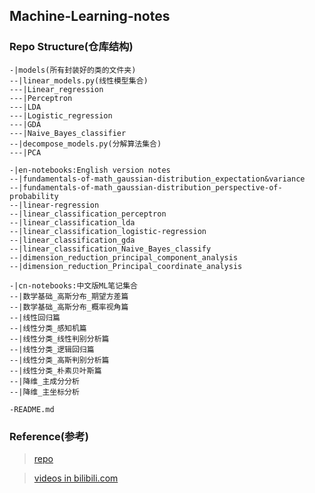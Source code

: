 ## Machine-Learning-notes

### Repo Structure(仓库结构)
```
-|models(所有封装好的类的文件夹)
--|linear_models.py(线性模型集合)
---|Linear_regression
---|Perceptron
---|LDA
---|Logistic_regression
---|GDA
---|Naive_Bayes_classifier
--|decompose_models.py(分解算法集合)
---|PCA

-|en-notebooks:English version notes
--|fundamentals-of-math_gaussian-distribution_expectation&variance
--|fundamentals-of-math_gaussian-distribution_perspective-of-probability
--|linear-regression
--|linear_classification_perceptron
--|linear_classification_lda
--|linear_classification_logistic-regression
--|linear_classification_gda
--|linear_classification_Naive_Bayes_classify
--|dimension_reduction_principal_component_analysis
--|dimension_reduction_Principal_coordinate_analysis

-|cn-notebooks:中文版ML笔记集合
--|数学基础_高斯分布_期望方差篇
--|数学基础_高斯分布_概率视角篇
--|线性回归篇
--|线性分类_感知机篇
--|线性分类_线性判别分析篇
--|线性分类_逻辑回归篇
--|线性分类_高斯判别分析篇
--|线性分类_朴素贝叶斯篇
--|降维_主成分分析
--|降维_主坐标分析

-README.md
```

### Reference(参考)
> [repo](https://github.com/zhulei227/ML_Notes)

> [videos in bilibili.com](https://www.bilibili.com/video/BV1aE411o7qd)
